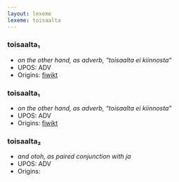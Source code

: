 ```yaml
---
layout: lexeme
lexeme: toisaalta
---
```


###  toisaalta₁

* _on the other hand, as adverb, “toisaalta ei kiinnosta“_
* UPOS:  ADV
* Origins: [fiwikt](https://fi.wiktionary.org/wiki/toisaalta) 


###  toisaalta₁

* _on the other hand, as adverb, “toisaalta ei kiinnosta”_
* UPOS:  ADV
* Origins: [fiwikt](https://fi.wiktionary.org/wiki/toisaalta) 


###  toisaalta₂

* _and otoh, as paired conjunction with ja_
* UPOS:  ADV
* Origins: 


